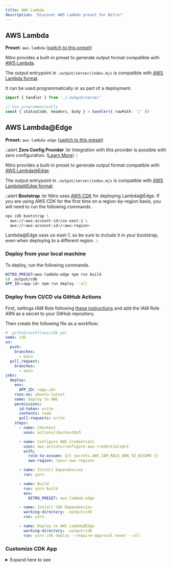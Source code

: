 ```yaml
---
title: AWS Lambda
description: 'Discover AWS Lambda preset for Nitro!'
---
```


## AWS Lambda

**Preset:** `aws-lambda` ([switch to this preset](/deploy/#changing-the-deployment-preset))

Nitro provides a built-in preset to generate output format compatible with [AWS Lambda](https://aws.amazon.com/lambda/).

The output entrypoint in `.output/server/index.mjs` is compatible with [AWS Lambda format](https://docs.aws.amazon.com/lex/latest/dg/lambda-input-response-format.html).

It can be used programmatically or as part of a deployment.

```ts
import { handler } from './.output/server'

// Use programmatically
const { statusCode, headers, body } = handler({ rawPath: '/' })
```

## AWS Lambda@Edge

**Preset:** `aws-lambda-edge` ([switch to this preset](/deploy/#changing-the-deployment-preset))

::alert
**Zero Config Provider**
:br
Integration with this provider is possible with zero configuration. ([Learn More](/deploy/#zero-config-providers))
::

Nitro provides a built-in preset to generate output format compatible with [AWS Lambda@Edge](https://docs.aws.amazon.com/lambda/latest/dg/lambda-edge.html).

The output entrypoint in `.output/server/index.mjs` is compatible with [AWS Lambda@Edge format](https://docs.aws.amazon.com/AmazonCloudFront/latest/DeveloperGuide/lambda-event-structure.html).

::alert
**Bootstrap**
:br
Nitro uses [AWS CDK](https://github.com/aws/aws-cdk) for deploying Lambda@Edge.
If you are using AWS CDK for the first time on a region-by-region basis, you will need to run the following commands. 
```bash
npx cdk bootstrap \
  aws://<aws-account-id>/us-east-1 \
  aws://<aws-account-id>/<aws-region>
```
Lambda@Edge uses us-east-1, so be sure to include it in your bootstrap, even when deploying to a different region.
::

### Deploy from your local machine

To deploy, run the following commands.

```bash
NITRO_PRESET=aws-lambda-edge npm run build
cd .output/cdk
APP_ID=<app-id> npm run deploy --all
```

### Deploy from CI/CD via GitHub Actions

First, settings IAM Role following [these instructions](https://github.com/aws-actions/configure-aws-credentials#assuming-a-role) and add the IAM Role ARN as a secret to your GitHub repository.

Then create the following file as a workflow:

```yml
# .github/workflows/cdk.yml
name: cdk
on:
  push:
    branches:
      - main
  pull_request:
    branches:
      - main
jobs:
  deploy:
    env:
      APP_ID: <app-id>
    runs-on: ubuntu-latest
    name: Deploy to AWS
    permissions:
      id-token: write
      contents: read
      pull-requests: write
    steps:
      - name: Checkout
        uses: actions/checkout@v3

      - name: Configure AWS Credentials
        uses: aws-actions/configure-aws-credentials@v1
        with:
          role-to-assume: ${{ secrets.AWS_IAM_ROLE_ARN_TO_ASSUME }}
          aws-region: <your-aws-region>

      - name: Install Dependencies
        run: yarn

      - name: Build
        run: yarn build
        env:
          NITRO_PRESET: aws-lambda-edge

      - name: Install CDK Dependencies
        working-directory: .output/cdk
        run: yarn

      - name: Deploy to AWS Lambda@Edge
        working-directory: .output/cdk
        run: yarn cdk deploy --require-approval never --all
```

### Customize CDK App

<details>
<summary>Expand here to see</summary>
<div>

To customize it, you must create your own AWS CDK application.
Create your AWS CDK application with the following command.

```bash
mkdir nitro-lambda-edge && cd nitro-lambda-edge
npx cdk init app --language typescript
npm i nitro-aws-cdk-lib
```

The following code is an example of deploying a Nuxt3 project using custom domain to CloudFront and Lambda@Edge with AWS CDK. Using this stack, paths under `_nuxt/` (static assets) will get their data from the S3 origin, and all other paths will be resolved by Lambda@Edge.

```ts
// nitro-lambda-edge/lib/nitro-lambda-edge-stack.ts
import {
  CfnOutput,
  DockerImage,
  RemovalPolicy,
  Stack,
  StackProps,
} from "aws-cdk-lib";
import * as acm from "aws-cdk-lib/aws-certificatemanager";
import * as cloudfront from "aws-cdk-lib/aws-cloudfront";
import * as origins from "aws-cdk-lib/aws-cloudfront-origins";
import * as lambda from "aws-cdk-lib/aws-lambda";
import * as route53 from "aws-cdk-lib/aws-route53";
import * as targets from "aws-cdk-lib/aws-route53-targets";
import * as s3 from "aws-cdk-lib/aws-s3";
import * as s3deployment from "aws-cdk-lib/aws-s3-deployment";
import { spawnSync } from "child_process";
import { Construct } from "constructs";
import { NitroAsset } from "nitro-aws-cdk-lib";

export interface NitroLambdaEdgeStackProps extends StackProps {
  /**
   * Your site domain name.
   * @example example.com
   */
  readonly domainName: string;
  /**
   * Your site subdomain.
   * @example www
   * @default - Use domainName as it is.
   */
  readonly subdomain?: string;
}

export class NitroLambdaEdgeStack extends Stack {
  constructor(scope: Construct, id: string, props: NitroLambdaEdgeStackProps) {
    super(scope, id, props);

    // Resolve nitro server and public assets
    const nitro = new NitroAsset(this, "NitroAsset", {
      path: "<path-to-your-nitro-app-project>",
      // Uncomment this option if you are creating a CDK app inside a nitro project.
      // exclude: ["nitro-lambda-edge"],

      // Uncomment this option if you want to build nitro app from CDK app.
      // bundling: {
      //   workingDirectory: "<path-to-your-nitro-app-project>",
      //   image: DockerImage.fromRegistry('node:lts'),
      //   local: {
      //     tryBundle(outputDir, options) {
      //       const spawnOptions =  {
      //         stdio: "inherit" as const,
      //         cwd: options.workingDirectory
      //       }
      //       spawnSync('yarn', ['install'], spawnOptions)
      //       spawnSync('yarn', ['build'], spawnOptions)
      //       spawnSync('cp', ['-Rf', '.output', outputDir], spawnOptions)
      //       return true
      //     },
      //   }
      // }
    });

    // Lambda@Edge with working Nitro server code
    const edgeFunction = new cloudfront.experimental.EdgeFunction(
      this,
      "EdgeFunction",
      {
        runtime: lambda.Runtime.NODEJS_16_X,
        handler: "index.handler",
        code: nitro.serverHandler,
      }
    );

    // Static assets bucket
    const bucket = new s3.Bucket(this, "Bucket", {
      blockPublicAccess: s3.BlockPublicAccess.BLOCK_ALL,
      encryption: s3.BucketEncryption.S3_MANAGED,
      removalPolicy: RemovalPolicy.DESTROY,
      autoDeleteObjects: true,
    });

    const hostedZone = route53.HostedZone.fromLookup(this, "HostedZone", {
      domainName: props.domainName,
    });
    const siteDomain = [props.subdomain, props.domainName]
      .filter((v) => !!v)
      .join(".");
    new CfnOutput(this, "URL", {
      value: `https://${siteDomain}`,
    });

    // TLS certificate
    const certificate = new acm.DnsValidatedCertificate(this, "Certificate", {
      domainName: siteDomain,
      hostedZone,
      region: "us-east-1", // always must be set us-east-1
    });

    // CloudFront distribution
    const s3Origin = new origins.S3Origin(bucket);
    const distribution = new cloudfront.Distribution(this, "Distribution", {
      certificate,
      domainNames: [siteDomain],
      defaultBehavior: {
        origin: s3Origin,
        edgeLambdas: [
          {
            functionVersion: edgeFunction.currentVersion,
            eventType: cloudfront.LambdaEdgeEventType.ORIGIN_REQUEST,
          },
        ],
      },
      additionalBehaviors: nitro.staticAsset.resolveCloudFrontBehaviors({
        resolve: () => ({
          origin: s3Origin,
        }),
      }),
      priceClass: cloudfront.PriceClass.PRICE_CLASS_ALL,
      httpVersion: cloudfront.HttpVersion.HTTP3,
    });
    new route53.ARecord(this, "AliasRecord", {
      recordName: siteDomain,
      target: route53.RecordTarget.fromAlias(
        new targets.CloudFrontTarget(distribution)
      ),
      zone: hostedZone,
    });

    // Deploy static assets to S3 bucket
    new s3deployment.BucketDeployment(this, "Deployment", {
      sources: [nitro.staticAsset],
      destinationBucket: bucket,
      distribution,
    });
  }
}
```

```ts
// nitro-lambda-edge/bin/nitro-lambda-edge.ts
#!/usr/bin/env node
import "source-map-support/register";
import * as cdk from "aws-cdk-lib";
import { NitroLambdaEdgeStack } from "../lib/nitro-lambda-edge-stack";

const app = new cdk.App();
new NitroLambdaEdgeStack(app, "NitroLambdaEdgeStack", {
  domainName: "your-site.com",
  subdomain: "www",
  env: {
    account: process.env.CDK_DEFAULT_ACCOUNT,
    region: process.env.CDK_DEFAULT_REGION,
  },
});
```

</div>
</details>